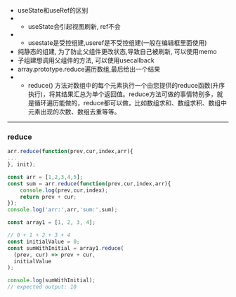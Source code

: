 * useState和useRef的区别
* * useState会引起视图刷新, ref不会
* * usestate是受控组建,useref是不受控组建(一般在编辑框里面使用)
* 纯静态的组建, 为了防止父组件更改状态,导致自己被刷新, 可以使用memo
* 子组建想调用父组件的方法, 可以使用usecallback
* array.prototype.reduce遍历数组,最后给出一个结果
* * reduce() 方法对数组中的每个元素执行一个由您提供的reduce函数(升序执行)，将其结果汇总为单个返回值。reduce方法可做的事情特别多，就是循环遍历能做的，reduce都可以做，比如数组求和、数组求积、数组中元素出现的次数、数组去重等等。




----------------------------

### reduce
```js
arr.reduce(function(prev,cur,index,arr){
...
}, init);
```

```js
const arr = [1,2,3,4,5];
const sum = arr.reduce(function(prev,cur,index,arr){
    console.log(prev,cur,index);
    return prev + cur;
});
console.log('arr:',arr,'sum:',sum);
```

```js
const array1 = [1, 2, 3, 4];

// 0 + 1 + 2 + 3 + 4
const initialValue = 0;
const sumWithInitial = array1.reduce(
  (prev, cur) => prev + cur,
  initialValue
);

console.log(sumWithInitial);
// expected output: 10

```

